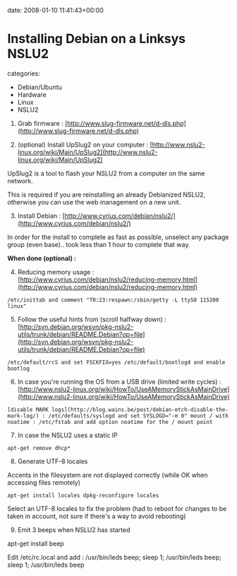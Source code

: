 


date: 2008-01-10 11:41:43+00:00


# Installing Debian on a Linksys NSLU2

categories:
- Debian/Ubuntu
- Hardware
- Linux
- NSLU2


1. Grab firmware : [http://www.slug-firmware.net/d-dls.php](http://www.slug-firmware.net/d-dls.php)

2. (optional) Install UpSlug2 on your computer : [http://www.nslu2-linux.org/wiki/Main/UpSlug2](http://www.nslu2-linux.org/wiki/Main/UpSlug2)

UpSlug2 is a tool to flash your NSLU2 from a computer on the same network.

This is required if you are reinstalling an already Debianized NSLU2, otherwise you can use the web management on a new unit.

3. Install Debian : [http://www.cyrius.com/debian/nslu2/](http://www.cyrius.com/debian/nslu2/)

In order for the install to complete as fast as possible, unselect any package group (even base).. took less than 1 hour to complete that way.

**When done (optional) :**

4. Reducing memory usage : [http://www.cyrius.com/debian/nslu2/reducing-memory.html](http://www.cyrius.com/debian/nslu2/reducing-memory.html)

`/etc/inittab and comment "T0:23:respawn:/sbin/getty -L ttyS0 115200 linux"`

5. Follow the useful hints from (scroll halfway down) : [http://svn.debian.org/wsvn/pkg-nslu2-utils/trunk/debian/README.Debian?op=file](http://svn.debian.org/wsvn/pkg-nslu2-utils/trunk/debian/README.Debian?op=file)

`/etc/default/rcS and set FSCKFIX=yes
/etc/default/bootlogd and enable bootlog`

6. In case you're running the OS from a USB drive (limited write cycles) : [http://www.nslu2-linux.org/wiki/HowTo/UseAMemoryStickAsMainDrive](http://www.nslu2-linux.org/wiki/HowTo/UseAMemoryStickAsMainDrive)

`[disable MARK logs](http://blog.wains.be/post/debian-etch-disable-the-mark-log/) : /etc/defaults/syslogd and set SYSLOGD="-m 0"
mount / with noatime : /etc/fstab and add option noatime for the / mount point`

7. In case the NSLU2 uses a static IP

`apt-get remove dhcp*`

8. Generate UTF-8 locales

Accents in the filesystem are not displayed correctly (while OK when accessing files remotely)

`apt-get install locales
dpkg-reconfigure locales`

Select an UTF-8 locales to fix the problem (had to reboot for changes to be taken in account, not sure if there's a way to avoid rebooting)

9. Emit 3 beeps when NSLU2 has started

apt-get install beep

Edit /etc/rc.local and add :
/usr/bin/leds beep; sleep 1; /usr/bin/leds beep; sleep 1; /usr/bin/leds beep
